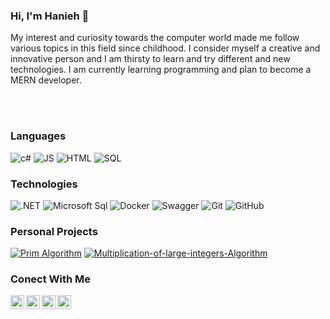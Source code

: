### Hi, I'm Hanieh 👋
My interest and curiosity towards the computer world made me follow various topics in this field since childhood.
I consider myself a creative and innovative person and I am thirsty to learn and try different and new technologies.
I am currently learning programming and plan to become a MERN developer.

<br/>
<br/>

<h3>Languages</h3>

![c#](https://img.shields.io/badge/C%23-239120?style=flat&color=black&logo=c-sharp&logoColor=a076da)    ![JS](https://img.shields.io/badge/JavaScript-000000?style=flat&logo=javascript&logoColor=F7DF1E)        ![HTML](https://img.shields.io/badge/HTML5-E34F26?style=flat&&color=black&logo=html5&logoColor=orange)     ![SQL](https://img.shields.io/badge/-SQL-000?&logo=MySQL)


<h3>Technologies</h3>

![.NET](https://img.shields.io/badge/.NET-512BD4?style=falat&color=black&logo=dotnet&logoColor=684098)   ![Microsoft Sql](https://img.shields.io/badge/Microsoft_SQL_Server-CC2927?style=flat&&color=black&logo=microsoft-sql-server&logoColor=red)    ![Docker](https://img.shields.io/badge/Docker-2CA5E0?style=flat&color=black&logo=docker&logoColor=skyblue)    ![Swagger](https://img.shields.io/badge/Swagger-85EA2D?style=flat&color=black&logo=Swagger&logoColor=green) ![Git](https://img.shields.io/badge/-Git-000000?style=flat&logo=git&logoColor=F05032)
![GitHub](https://img.shields.io/badge/-GitHub-000000?style=flat&logo=github&logoColor=FFFFFF)


<h3>Personal Projects</h3>

[![Prim Algorithm](https://img.shields.io/badge/-🕸&nbsp;&nbsp;Prim&nbsp;Algorithm-000000?style=flat)](https://github.com/HaniehGhassemi/Prim-Algorithm)   [![Multiplication-of-large-integers-Algorithm](https://img.shields.io/badge/-🧮&nbsp;&nbsp;Multiplication&nbsp;of&nbsp;large&nbsp;integers&nbsp;Algorithm-000000?style=flat)](https://github.com/HaniehGhassemi/Multiplication-of-large-integers-Algorithm)

<h3>Conect With Me</h3>

</a>
<a href="https://www.linkedin.com/in/hanieh-ghassemi/" target="_blank">
  <img align="left" alt="Hanieh's LinkedIN" width="22px" src="https://raw.githubusercontent.com/peterthehan/peterthehan/master/assets/linkedin.svg" />
</a>
<a href="mailto:shaniehghsmie@gmail.com" target="_blank">
  <img align="left" alt="Send Mail to me" width="22px" src="https://cdn-icons-png.flaticon.com/512/281/281769.png" />
</a>
<a href="https://stackoverflow.com/users/16680247/hanieh-ghassemi?tab=profile" target="_blank">
  <img align="left" alt="My Stack Overflow" width="22px" src="https://upload.wikimedia.org/wikipedia/commons/thumb/e/ef/Stack_Overflow_icon.svg/768px-Stack_Overflow_icon.svg.png" />
</a>
<a href="https://leetcode.com/HaniehGhassemi/" target="_blank">
  <img align="left" alt="My LeetCode" width="22px" src="https://leetcode.com/_next/static/images/logo-dark-c96c407d175e36c81e236fcfdd682a0b.png" />
</a>
